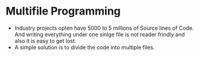 # Multifile Programming
* Industry projects opten have 5000 to 5 millions of Source lines of Code. And writing everything under one sinlge file is not reader frindly and also it is easy to get lost. 
* A simple solution is to divide the code into multiple files.

